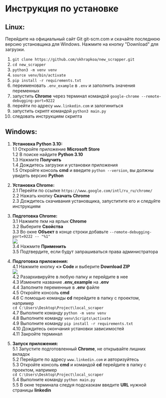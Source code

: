# Инструкция по установке

## Linux:
Перейдите на официальный сайт Git git-scm.com и скачайте последнюю версию установщика для Windows. Нажмите на кнопку "Download" для загрузки.
1. ```git clone https://github.com/skhrapkoa/new_scrapper.git```
2. ```cd new_scrapper ```
3. ```python3 -m venv venv```
4. ```source venv/bin/activate```
5. ```pip install -r requirements.txt```
6. переименовать ```.env_example``` в ```.env``` и заполнить значения переменных
7. запустить **Chrome** через терминал командой ```google-chrome --remote-debugging-port=9222```
8. перейти по адресу ```www.linkedin.com``` и залогиниться
9. запустить скрипт командой ```python3 main.py```
10. следовать инструкциям скрипта

## Windows:
1. **Установка Python 3.10:**</br>
  1.1 Откройте приложение **Microsoft Store**</br>
  1.2 В поиске найдите **Python 3.10**</br>
  1.3 Нажмите **Получить**</br>
  1.4 Дождитесь загрузки и установки приложения</br>
  1.5 Откройте консоль **cmd** и введите ```python --version```, вы должны увидеть версию **Python**</br>

2. **Установка Chrome:**</br>
  2.1 Перейти по ссылке ```https://www.google.com/intl/ru_ru/chrome/```</br>
  2.2 Нажать кнопку **Скачать Chrome**</br>
  2.3 Дождитесь скачивания установщика, запуститите его и следуйте инструкциям</br>

3. **Подготовка Chrome:**</br>
  3.1 Нажмите пкм на ярлык **Chrome**</br>
  3.2 Выберите **Свойства**</br>
  3.3 Во окне **Объект** в конце строки добавьте ```--remote-debugging-port=9222 -- "%1"```</br>
  ![](https://i.ibb.co/xf3Hcj8/image2.png)</br>
  3.4 Нажмите **Применить**</br>
  3.5 Подтвердите, если будут запрашиваться права администратора</br>

4. **Подготовка приложения:**</br>
  4.1 Нажмите кнопку **<> Code** и выберите **Download ZIP**</br>
   ![](https://i.ibb.co/54Q5Y64/image3.png)</br>
  4.2 Разархивируйте в любую папку и перейдите в нее</br>
  4.3 Измените название **.env_example** на **.env**</br>
  4.4 Заполните переменные в **.env** файле</br>
  4.5 Откройте консоль **cmd**</br>
  4.6 С помощью команды **cd** перейдите в папку с проектом, например</br>
    ```cd C:\Users\Desktop\Project\local_scraper```</br>
  4.7 Выполните команду ```python -m venv venv```</br>
  4.8 Выполните команду ```venv\Scripts\activate```</br>
  4.9 Выполните команду ```pip install -r requirements.txt```</br>
  4.10 Дождитесь окончания установки зависимостей</br>
  4.11 Закройте терминал</br>

5. **Запуск приложения:**</br>
  5.1 Запустите подготовленный **Chrome**, не открывайте лишних вкладок</br>
  5.2 Перейдите по адресу ```www.linkedin.com``` и авторизуйтесь</br>
  5.3 Откройте консоль **cmd** и командой **cd** перейдите в папку с проектом, например</br>
    ```cd C:\Users\Desktop\Project\local_scraper```</br>
  5.4 Выполните команду ```python main.py```</br>
  5.5 В окне терминала следуя подсказкам введите **URL** нужной страницы **linkedin**</br>
